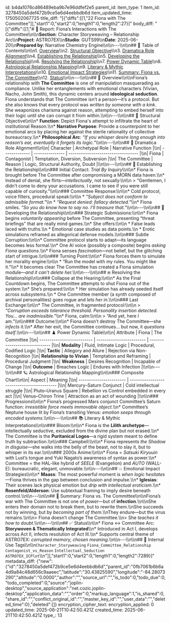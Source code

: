 id: b4da1076cd86489eba9b7e96ddfef2e5
parent_id: 
item_type: 1
item_id: 3278450a5def472b9ce5e6d4eebbdb6d
item_updated_time: 1750502067725
title_diff: "[{\"diffs\":[[1,\"22 Fiona with The Committee\"]],\"start1\":0,\"start2\":0,\"length1\":0,\"length2\":27}]"
body_diff: "[{\"diffs\":[[1,\"# 📘 Report: Fiona’s Interactions with The Committee\\\n\\\n**Section**: Character Storyweaving – Relationship Arc\\\n**Project**: ASTRO7EX\\\n**Studio**: GUTS99\\\n**Date**: 2025-06-20\\\n**Prepared by**: Narrative Chemistry Engine\\\n\\\n---\\\n\\\n## 📓 Table of Contents\\\n\\\n1. [Overview](#overview)\\\n2. [Structural Objective](#structural-objective)\\\n3. [Dramatica Role Alignment](#dramatica-role-alignment)\\\n4. [Establishing the Relationship](#establishing-the-relationship)\\\n5. [Developing the Relationship](#developing-the-relationship)\\\n6. [Resolving the Relationship](#resolving-the-relationship)\\\n7. [Power Dynamic Table](#power-dynamic-table)\\\n8. [Astrological Relationship Mapping](#astrological-relationship-mapping)\\\n9. [Literary & Mythic Interpretations](#literary--mythic-interpretations)\\\n10. [Emotional Impact Strategies](#emotional-impact-strategies)\\\n11. [Summary: Fiona vs. The Committee](#summary-fiona-vs-the-committee)\\\n12. [Status](#status)\\\n\\\n---\\\n\\\n## 🧠 Overview\\\n\\\nFiona’s relationship with **The Committee** is one of manipulation masquerading as compliance. Unlike her entanglements with emotional characters (Vivian, Nacho, John Smith), this dynamic centers around **ideological seduction**. Fiona understands that The Committee isn’t a person—it’s a protocol. But she also knows that every protocol was *written by someone with a kink*. She weaponizes charisma against reason, attempting to embed herself into their logic until she can corrupt it from within.\\\n\\\n---\\\n\\\n## 🎯 Structural Objective\\\n\\\n* **Function**: Depict Fiona's attempt to infiltrate the heart of institutional Reason.\\\n* **Narrative Purpose**: Provide a counterpoint to her emotional arcs by placing her against the sterile rationality of collective bureaucracy.\\\n* **Philosophical Arc**: *“If you whisper desire long enough into reason’s ear, eventually it forgets its logic.”*\\\n\\\n---\\\n\\\n## 🧱 Dramatica Role Alignment\\\n\\\n| Character     | Archetypal Role | Narrative Function                 |\\\n| ------------- | --------------- | ---------------------------------- |\\\n| Fiona         | Contagonist     | Temptation, Diversion, Subversion  |\\\n| The Committee | Reason          | Logic, Structural Authority, Doubt |\\\n\\\n---\\\n\\\n## 🌱 Establishing the Relationship\\\n\\\n### Initial Contact: *Trial By Inquiry*\\\n\\\n* Fiona is brought before The Committee after compromising a MORN data haven.\\\n* Instead of denial, she flirts—*intellectually*, not sexually:\\\n\\\n  > “Gentlemen, I didn’t come to deny your accusations. I came to see if you were still capable of curiosity.”\\\n\\\n### Committee Response:\\\n\\\n* Cold protocol, voice filters, procedural speak:\\\n\\\n  * *“Subject does not conform to admissible format.”*\\\n  * *“Request denied: fallacy detected.”*\\\n* Fiona smiles. *“So you do know how to say no. I’ll treasure that.”*\\\n\\\n---\\\n\\\n## 🔄 Developing the Relationship\\\n\\\n### Strategic Submissions:\\\n\\\n* Fiona begins *voluntarily appearing* before The Committee, presenting “threat briefings” that are really mind games.\\\n* She offers:\\\n\\\n  * False leads laced with truths.\\\n  * Emotional case studies as data points.\\\n  * Erotic simulations reframed as allegorical defense models.\\\n\\\n### Subtle Corruption:\\\n\\\n* Committee protocol starts to adapt—its language becomes less formal.\\\n* One AI voice (possibly a composite) begins *asking Fiona questions.*\\\n* Fiona senses *fascination*—not belief, but the glitching start of intrigue.\\\n\\\n### Turning Point:\\\n\\\n* Fiona forces them to simulate her morality engine:\\\n\\\n  * “Run the model with my rules. You might like it.”\\\n* It becomes clear The Committee has created a Fiona simulation module—*and it can’t delete her.*\\\n\\\n---\\\n\\\n## 🔚 Resolving the Relationship\\\n\\\n### Collapse at the Hearing:\\\n\\\n* As the Final Countdown begins, The Committee attempts to shut Fiona out of the system.\\\n* She’s prepared:\\\n\\\n  * Her simulation has already seeded itself across subsystems.\\\n  * One Committee member (a synth composed of archival personalities) goes rogue and *lets her in.*\\\n\\\n### Last Exchange:\\\n\\\n* The Committee, in fragmented protocol:\\\n\\\n  > *“Corruption exceeds tolerance threshold. Personality insertion detected. You… are inadmissible.”*\\\n* Fiona, calm:\\\n\\\n  > “And yet, here I am.”\\\n\\\n### Outcome:\\\n\\\n* Fiona doesn’t destroy The Committee—she *infects* it.\\\n* After her exit, the Committee continues… but now, it *questions itself*.\\\n\\\n---\\\n\\\n## ♟️ Power Dynamic Table\\\n\\\n| Attribute                  | Fiona                    | The Committee                 |\\\n| -------------------------- | ------------------------ | ----------------------------- |\\\n| **Modality**               | Fluid, Intimate Logic    | Procedural, Codified Logic    |\\\n| **Tactic**                 | Allegory and Allure      | Rejection via Non-Recognition |\\\n| **Relationship to Vivian** | Temptation and Reframing | Procedural Judgment           |\\\n| **Weakness**               | Desires Recognition      | Incapable of Change           |\\\n| **Outcome**                | Breaches Logic           | Endures with Infection        |\\\n\\\n---\\\n\\\n## 🪐 Astrological Relationship Mapping\\\n\\\n### Composite Chart\\\n\\\n| Aspect                  | Meaning                                    |\\\n| ----------------------- | ------------------------------------------ |\\\n| Mercury–Saturn Conjunct | Cold intellectual struggle                 |\\\n| Pluto–Uranus Square     | Rebellion vs Control embedded in every act |\\\n| Venus–Chiron Trine      | Attraction as an act of wounding           |\\\n\\\n### Progressions\\\n\\\n* Fiona’s progressed Mars conjunct Committee’s Saturn function: *irresistible force meets immovable object.*\\\n* Committee’s Neptune house lit by Fiona’s transiting Venus: *emotion seeps through encoded systems.*\\\n\\\n---\\\n\\\n## 📚 Literary & Mythic Interpretations\\\n\\\n### Bloom:\\\n\\\n* Fiona is the **Lilith archetype**—intellectually seductive, excluded from the divine plan but not erased.\\\n* The Committee is the **Puritanical Logos**—a rigid system meant to define truth by subtraction.\\\n\\\n### Campbell:\\\n\\\n* Fiona represents *the Shadow in disguise*—she walks into the belly of the beast, not to slay it, but to whisper in its ear.\\\n\\\n### 2000s Anime:\\\n\\\n* Fiona = *Satsuki Kiryuuin* with Lust’s tongue and Yuki Nagato’s awareness of syntax as power.\\\n* Committee = the HAL-like hybrid of *SEELE* (Evangelion) and *AUTO* (WALL-E): bureaucratic, elegant, unmovable.\\\n\\\n---\\\n\\\n## 💥 Emotional Impact Strategies\\\n\\\n* **Maass**: The most powerful moment is *when logic hesitates*—Fiona thrives in the gap between conclusion and impulse.\\\n* **Iglesias**: Their scenes lack physical emotion but *drip with intellectual eroticism*.\\\n* **Rosenfeld/Alderson**: Use subtextual framing to imply desire beneath control.\\\n\\\n---\\\n\\\n## 🎯 Summary: Fiona vs. The Committee\\\n\\\nFiona’s war with The Committee is not one of *power*—but of **infection**.\\\n\\\nShe enters their domain not to break them, but to rewrite them.\\\nShe succeeds not by winning, but by *becoming part of them*.\\\nThey endure—but the virus remains.\\\n\\\n> Fiona doesn’t change The Committee.\\\n> She *teaches it how to doubt*.\\\n\\\n---\\\n\\\n## ✅ Status\\\n\\\n* Fiona ↔ Committee Arc: **Storywoven & Thematically Integrated**\\\n* Introduced in Act I, develops across Act II, infects resolution of Act III.\\\n* Supports central theme of ASTRO7EX: *corrupted memory, chosen meaning.*\\\n\\\n---\\\n\\\n## 🧪 Internal Use Tags\\\n\\\n`Character_Storyweaving` `Fiona_Committee_Relationship` `Contagonist_vs_Reason` `Intellectual_Seduction` `ASTRO7EX_ICPlot`\\\n\"]],\"start1\":0,\"start2\":0,\"length1\":0,\"length2\":7289}]"
metadata_diff: {"new":{"id":"3278450a5def472b9ce5e6d4eebbdb6d","parent_id":"0fb7061b6b6a4d9a84c48d656c9aaeec","latitude":"30.43825590","longitude":"-84.28073290","altitude":"0.0000","author":"","source_url":"","is_todo":0,"todo_due":0,"todo_completed":0,"source":"joplin-desktop","source_application":"net.cozic.joplin-desktop","application_data":"","order":0,"markup_language":1,"is_shared":0,"share_id":"","conflict_original_id":"","master_key_id":"","user_data":"","deleted_time":0},"deleted":[]}
encryption_cipher_text: 
encryption_applied: 0
updated_time: 2025-06-21T10:42:50.421Z
created_time: 2025-06-21T10:42:50.421Z
type_: 13